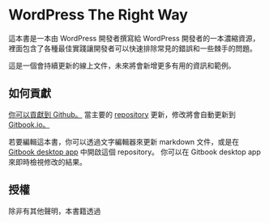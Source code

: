 # WordPress The Right Way

這本書是一本由 WordPress 開發者撰寫給 WordPress 開發者的一本濃縮資源，裡面包含了各種最佳實踐讓開發者可以快速排除常見的錯誤和一些棘手的問題。

這是一個會持續更新的線上文件，未來將會新增更多有用的資訊和範例。

## 如何貢獻

[你可以貢獻到 Github。](https://github.com/Tarendai/WordPress-The-Right-Way) 當主要的 [repository](https://github.com/Tarendai/WordPress-The-Right-Way) 更新，修改將會自動更新到 [Gitbook.io。](https://www.gitbook.io/book/tarendai/wordpress-the-right-way/activity)

若要編輯這本書，你可以透過文字編輯器來更新 markdown 文件，或是在 [Gitbook desktop app](https://github.com/GitbookIO/editor/blob/master/README.md) 中開啟這個 repository。 你可以在 Gitbook desktop app 來即時檢視修改的結果。

## 授權

除非有其他聲明，本書籍透過 

